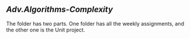 ## *Adv.Algorithms-Complexity*

The folder has two parts. One folder has all the weekly assignments, and the other one is the Unit project.
